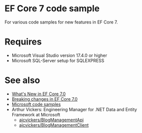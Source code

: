 # EF Core 7 code sample

For various code samples for new features in EF Core 7.

# Requires

- Microsoft Visual Studio version 17.4.0 or higher
- Microsoft SQL-Server setup for SQLEXPRESS

# See also

- [What's New in EF Core 7.0](https://learn.microsoft.com/en-us/ef/core/what-is-new/ef-core-7.0/whatsnew)
- [Breaking changes in EF Core 7.0](https://learn.microsoft.com/en-us/ef/core/what-is-new/ef-core-7.0/breaking-changes)
- [Microsoft code samples](https://github.com/dotnet/EntityFramework.Docs/tree/main/samples/core/Miscellaneous/NewInEFCore7)
- Arthur Vickers: Engineering Manager for .NET Data and Entity Framework at Microsoft
    - [ajcvickers/BlogManagementApi](https://github.com/ajcvickers/BlogManagementApi)
    - [ajcvickers/BlogManagementClient](https://github.com/ajcvickers/BlogManagementClient)
